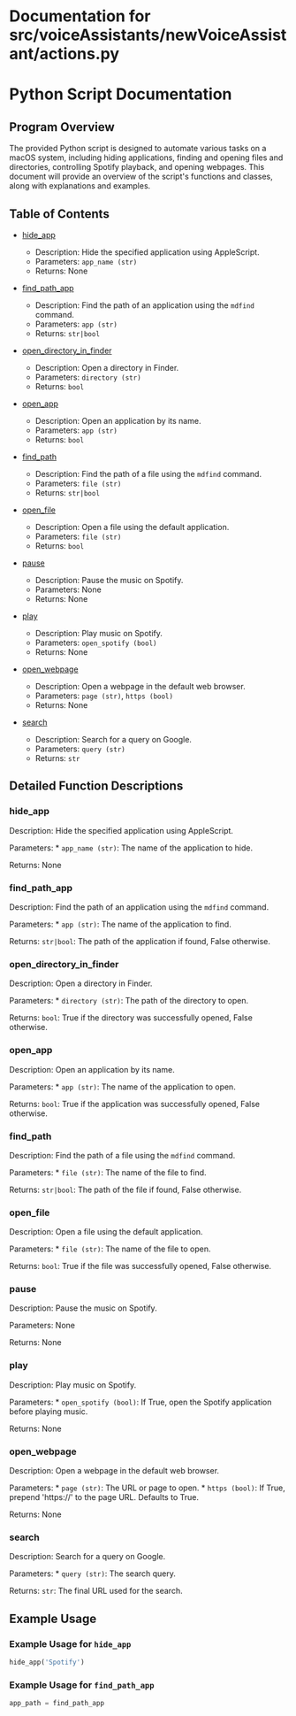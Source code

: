 # Documentation for src/voiceAssistants/newVoiceAssistant/actions.py

# Python Script Documentation

## Program Overview

The provided Python script is designed to automate various tasks on a macOS system, including hiding applications, finding and opening files and directories, controlling Spotify playback, and opening webpages. This document will provide an overview of the script's functions and classes, along with explanations and examples.

## Table of Contents

*   [hide_app](#hide_app)
    *   Description: Hide the specified application using AppleScript.
    *   Parameters: `app_name (str)`
    *   Returns: None

*   [find_path_app](#find_path_app)
    *   Description: Find the path of an application using the `mdfind` command.
    *   Parameters: `app (str)`
    *   Returns: `str|bool`

*   [open_directory_in_finder](#open_directory_in_finder)
    *   Description: Open a directory in Finder.
    *   Parameters: `directory (str)`
    *   Returns: `bool`

*   [open_app](#open_app)
    *   Description: Open an application by its name.
    *   Parameters: `app (str)`
    *   Returns: `bool`

*   [find_path](#find_path)
    *   Description: Find the path of a file using the `mdfind` command.
    *   Parameters: `file (str)`
    *   Returns: `str|bool`

*   [open_file](#open_file)
    *   Description: Open a file using the default application.
    *   Parameters: `file (str)`
    *   Returns: `bool`

*   [pause](#pause)
    *   Description: Pause the music on Spotify.
    *   Parameters: None
    *   Returns: None

*   [play](#play)
    *   Description: Play music on Spotify.
    *   Parameters: `open_spotify (bool)`
    *   Returns: None

*   [open_webpage](#open_webpage)
    *   Description: Open a webpage in the default web browser.
    *   Parameters: `page (str)`, `https (bool)`
    *   Returns: None

*   [search](#search)
    *   Description: Search for a query on Google.
    *   Parameters: `query (str)`
    *   Returns: `str`

## Detailed Function Descriptions

### hide_app

Description: Hide the specified application using AppleScript.

Parameters:
    *   `app_name (str)`: The name of the application to hide.

Returns: None

### find_path_app

Description: Find the path of an application using the `mdfind` command.

Parameters:
    *   `app (str)`: The name of the application to find.

Returns: `str|bool`: The path of the application if found, False otherwise.

### open_directory_in_finder

Description: Open a directory in Finder.

Parameters:
    *   `directory (str)`: The path of the directory to open.

Returns: `bool`: True if the directory was successfully opened, False otherwise.

### open_app

Description: Open an application by its name.

Parameters:
    *   `app (str)`: The name of the application to open.

Returns: `bool`: True if the application was successfully opened, False otherwise.

### find_path

Description: Find the path of a file using the `mdfind` command.

Parameters:
    *   `file (str)`: The name of the file to find.

Returns: `str|bool`: The path of the file if found, False otherwise.

### open_file

Description: Open a file using the default application.

Parameters:
    *   `file (str)`: The name of the file to open.

Returns: `bool`: True if the file was successfully opened, False otherwise.

### pause

Description: Pause the music on Spotify.

Parameters: None

Returns: None

### play

Description: Play music on Spotify.

Parameters:
    *   `open_spotify (bool)`: If True, open the Spotify application before playing music.

Returns: None

### open_webpage

Description: Open a webpage in the default web browser.

Parameters:
    *   `page (str)`: The URL or page to open.
    *   `https (bool)`: If True, prepend 'https://' to the page URL. Defaults to True.

Returns: None

### search

Description: Search for a query on Google.

Parameters:
    *   `query (str)`: The search query.

Returns: `str`: The final URL used for the search.

## Example Usage

### Example Usage for `hide_app`

```python
hide_app('Spotify')
```

### Example Usage for `find_path_app`

```python
app_path = find_path_app